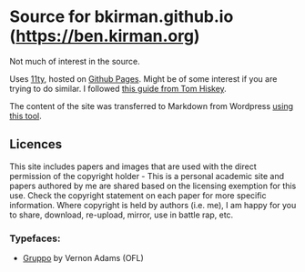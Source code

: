 # Source for bkirman.github.io (https://ben.kirman.org)

Not much of interest in the source. 

Uses [11ty](11ty.dev), hosted on [Github Pages](https://pages.github.com/). Might be of some interest if you are trying to do similar. I followed [this guide from Tom Hiskey](https://tomhiskey.co.uk/blog/deploying-eleventy-to-github-pages-one-way/).

The content of the site was transferred to Markdown from Wordpress [using this tool](https://github.com/lonekorean/wordpress-export-to-markdown).

## Licences
This site includes papers and images that are used with the direct permission of the copyright holder - This is a personal academic site and papers authored by me are shared based on the licensing exemption for this use. Check the copyright statement on each paper for more specific information. Where copyright is held by authors (i.e. me), I am happy for you to share, download, re-upload, mirror, use in battle rap, etc.

### Typefaces: 
* [Gruppo](https://fonts.google.com/specimen/Gruppo) by Vernon Adams (OFL)

